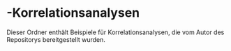 # -Korrelationsanalysen
Dieser Ordner enthält Beispiele für Korrelationsanalysen, die vom Autor des Repositorys bereitgestellt wurden.
